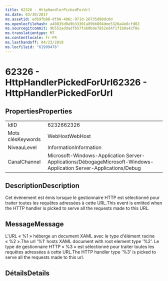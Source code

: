 ```yaml
---
title: 62326 - HttpHandlerPickedForUrl
ms.date: 03/30/2017
ms.assetid: edb9fb88-dfb0-486c-971d-26735d80dc0d
ms.openlocfilehash: a40835d0a9b33301a89bb804dee5326a4e8cfd02
ms.sourcegitcommit: 9b552addadfb57fab0b9e7852ed4f1f1b8a42f8e
ms.translationtype: MT
ms.contentlocale: fr-FR
ms.lasthandoff: 04/23/2019
ms.locfileid: "61999476"
---
```

# <a name="62326---httphandlerpickedforurl"></a><span data-ttu-id="77aef-102">62326 - HttpHandlerPickedForUrl</span><span class="sxs-lookup"><span data-stu-id="77aef-102">62326 - HttpHandlerPickedForUrl</span></span>
## <a name="properties"></a><span data-ttu-id="77aef-103">Properties</span><span class="sxs-lookup"><span data-stu-id="77aef-103">Properties</span></span>  
  
|||  
|-|-|  
|<span data-ttu-id="77aef-104">Id</span><span class="sxs-lookup"><span data-stu-id="77aef-104">ID</span></span>|<span data-ttu-id="77aef-105">62326</span><span class="sxs-lookup"><span data-stu-id="77aef-105">62326</span></span>|  
|<span data-ttu-id="77aef-106">Mots clés</span><span class="sxs-lookup"><span data-stu-id="77aef-106">Keywords</span></span>|<span data-ttu-id="77aef-107">WebHost</span><span class="sxs-lookup"><span data-stu-id="77aef-107">WebHost</span></span>|  
|<span data-ttu-id="77aef-108">Niveau</span><span class="sxs-lookup"><span data-stu-id="77aef-108">Level</span></span>|<span data-ttu-id="77aef-109">Information</span><span class="sxs-lookup"><span data-stu-id="77aef-109">Information</span></span>|  
|<span data-ttu-id="77aef-110">Canal</span><span class="sxs-lookup"><span data-stu-id="77aef-110">Channel</span></span>|<span data-ttu-id="77aef-111">Microsoft-Windows-Application Server-Applications/Débogage</span><span class="sxs-lookup"><span data-stu-id="77aef-111">Microsoft-Windows-Application Server-Applications/Debug</span></span>|  
  
## <a name="description"></a><span data-ttu-id="77aef-112">Description</span><span class="sxs-lookup"><span data-stu-id="77aef-112">Description</span></span>  
 <span data-ttu-id="77aef-113">Cet événement est émis lorsque le gestionnaire HTTP est sélectionné pour traiter toutes les requêtes adressées à cette URL.</span><span class="sxs-lookup"><span data-stu-id="77aef-113">This event is emitted when the HTTP handler is picked to serve all the requests made to this URL.</span></span>  
  
## <a name="message"></a><span data-ttu-id="77aef-114">Message</span><span class="sxs-lookup"><span data-stu-id="77aef-114">Message</span></span>  
 <span data-ttu-id="77aef-115">L'URL « %1 » héberge un document XAML avec le type d'élément racine « %2 ».</span><span class="sxs-lookup"><span data-stu-id="77aef-115">The url '%1' hosts XAML document with root element type '%2'.</span></span> <span data-ttu-id="77aef-116">Le type de gestionnaire HTTP « %3 » est sélectionné pour traiter toutes les requêtes adressées à cette URL.</span><span class="sxs-lookup"><span data-stu-id="77aef-116">The HTTP handler type '%3' is picked to serve all the requests made to this url.</span></span>  
  
## <a name="details"></a><span data-ttu-id="77aef-117">Détails</span><span class="sxs-lookup"><span data-stu-id="77aef-117">Details</span></span>

